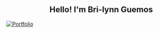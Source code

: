 
<h2 align="center"> Hello! I'm Bri-lynn Guemos</h2>

  <a href="https://bri-lynng.ca/">
    <img alt="Portfolio" title="View My Portfolio" target="_blank" src="https://img.shields.io/badge/Portfolio%3A-Bri-lynn%20Guemos's%20Website-pink">
  </a>




